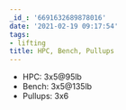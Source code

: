 ```yaml
---
_id_: '6691632689878016'
date: '2021-02-19 09:17:54'
tags:
- lifting
title: HPC, Bench, Pullups
---
```


- HPC: 3x5@95lb
- Bench: 3x5@135lb
- Pullups: 3x6
